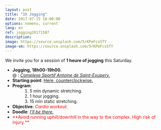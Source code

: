 ```yaml
---
layout: post
title: "1h Jogging"
date: 2017-07-15 18:00:00
options: nomenu, current
lang: en
ref: jogging20171507
description: 
image: https://source.unsplash.com/5rKPeFcsSTY
image-sm: https://source.unsplash.com/5rKPeFcsSTY
---
```

We invite you for a session of **1 heure of jogging** this Saturday.

<ul>
<li> <h4 style="display: inline;">Jogging, 18h00-19h00.</h4>
  <br>
  @ : <a href="https://goo.gl/maps/yhADMzqGQNm"><i>Complexe Sportif Antoine de Saint-Exupery.</i></a></li>
  
<li> <h4 style="display: inline;">Starting point</h4>: <a href="https://goo.gl/maps/PHh8Sreb9U12">Here, counterclockwise.</a></li>

<li><h4 style="display: inline;">Program</h4>:
<ol style="padding-left: 4em;">
<li>5 min dynamic stretching.
</li>
<li>1 hour jogging.
</li>
<li>15 min static stretching.
</li>
</ol>
</li>
<li>
<h4 style="display: inline;">Objective</h4>: <i><font color="red">Cardio workout.</font></i>
</li>
<li>
<h4 style="display: inline;">Doodle</h4>: <a href="https://doodle.com/poll/xb9nmnswyaza3my7"> <i>I'll be there.</i></a>
</li>
<li>
<font color="red">**Avoid running uphill/downhill in the way to the complex. High risk of injury.**</font>
</li>
</ul>
